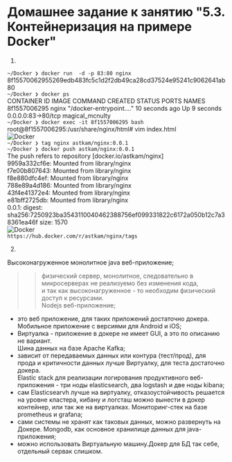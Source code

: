 # Домашнее задание к занятию "5.3. Контейнеризация на примере Docker"
1.  
```~/Docker ❯ docker run  -d -p 83:80 nginx   ```                                    
8f15570062955269edb483fc5c1d2f2db49ca28cd37524e95241c9062641ab80  
```~/Docker ❯ docker ps  ```   
CONTAINER ID   IMAGE     COMMAND                  CREATED          STATUS         PORTS                NAMES  
8f1557006295   nginx     "/docker-entrypoint.…"   10 seconds ago   Up 9 seconds   0.0.0.0:83->80/tcp     magical_mcnulty  
```~/Docker ❯ docker exec -it 8f1557006295 bash  ```   
root@8f1557006295:/usr/share/nginx/html# vim index.html  
![Docker](d1.png)  
```~/Docker ❯ tag nginx astkam/nginx:0.0.1  ```   
```~/Docker ❯ docker push astkam/nginx:0.0.1  ```   
The push refers to repository [docker.io/astkam/nginx]  
9959a332cf6e: Mounted from library/nginx  
f7e00b807643: Mounted from library/nginx  
f8e880dfc4ef: Mounted from library/nginx  
788e89a4d186: Mounted from library/nginx  
43f4e41372e4: Mounted from library/nginx  
e81bff2725db: Mounted from library/nginx  
0.0.1: digest: sha256:7250923ba3543110040462388756ef099331822c6172a050b12c7a38361ea46f size: 1570  
![Docker](hub.png)  
 ```https://hub.docker.com/r/astkam/nginx/tags```   

2.  
Высоконагруженное монолитное java веб-приложение;  
 >> физический сервер,  монолитное, следовательно в микросерверах не реализуемо без изменения кода,  
  и так как высоконагруженное -  то необходим физический доступ к ресурсами.  
Nodejs веб-приложение;  
  - это веб приложение, для таких приложений достаточно докера.  
Мобильное приложение c версиями для Android и iOS;
  - Виртуалка -  приложение в докере не имеет GUI, а это по описанию не вариант.  
Шина данных на базе Apache Kafka;  
  - зависит от передаваемых данных или контура (тест/прод), для прода и критичности данных лучше Виртуалку, для   теста достаточно докера.  
Elastic stack для реализации логирования продуктивного веб-приложения - три ноды elasticsearch, два logstash и две ноды kibana;
  - сам Elasticsearvh лучше на виртуалку, отказоустойчивость решается на уровне кластера,
  кибану и логсташ можно вынести в докер контейнер, или так же на виртуалках.
Мониторинг-стек на базе prometheus и grafana;
  - сами системы не хранят как таковых данных, можно развернуть на Докере.
Mongodb, как основное хранилище данных для java-приложения;
   - можно использовать Виртуальную машину.Докер для БД так себе, отдельный сервак слишком.
